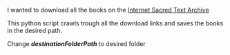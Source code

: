 I wanted to download all the books on the [Internet Sacred Text Archive](https://www.sacred-texts.com/download.htm)

This python script crawls trough all the download links and saves the books in the desired path.

Change ***destinationFolderPath*** to desired folder
